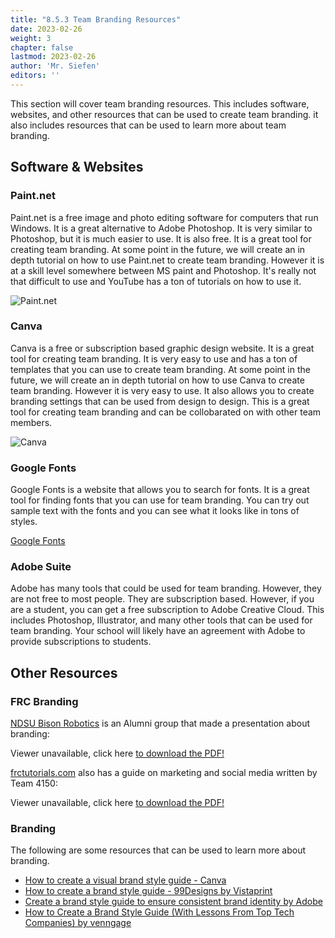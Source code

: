 ```yaml
---
title: "8.5.3 Team Branding Resources"
date: 2023-02-26
weight: 3
chapter: false
lastmod: 2023-02-26
author: 'Mr. Siefen'
editors: ''
---
```


This section will cover team branding resources. This includes software, websites, and other resources that can be used to create team branding. it also includes resources that can be used to learn more about team branding.

## Software & Websites

### Paint.net

Paint.net is a free image and photo editing software for computers that run Windows. It is a great alternative to Adobe Photoshop. It is very similar to Photoshop, but it is much easier to use. It is also free. It is a great tool for creating team branding. At some point in the future, we will create an in depth tutorial on how to use Paint.net to create team branding. However it is at a skill level somewhere between MS paint and Photoshop. It's really not that difficult to use and YouTube has a ton of tutorials on how to use it.

![Paint.net](https://www.getpaint.net/screenshots/pdn502_thumb.jpg)

### Canva

Canva is a free or subscription based graphic design website. It is a great tool for creating team branding. It is very easy to use and has a ton of templates that you can use to create team branding. At some point in the future, we will create an in depth tutorial on how to use Canva to create team branding. However it is very easy to use. It also allows you to create branding settings that can be used from design to design. This is a great tool for creating team branding and can be collobarated on with other team members.

![Canva](https://blog.gainapp.com/wp-content/uploads/2018/02/canva-screenshot.png)

### Google Fonts

Google Fonts is a website that allows you to search for fonts. It is a great tool for finding fonts that you can use for team branding. You can try out sample text with the fonts and you can see what it looks like in tons of styles.

[Google Fonts](https://fonts.google.com/)

### Adobe Suite

Adobe has many tools that could be used for team branding. However, they are not free to most people. They are subscription based. However, if you are a student, you can get a free subscription to Adobe Creative Cloud. This includes Photoshop, Illustrator, and many other tools that can be used for team branding. Your school will likely have an agreement with Adobe to provide subscriptions to students.

## Other Resources

### FRC Branding

[NDSU Bison Robotics](https://www.ndsubisonrobotics.org/) is an Alumni group that made a presentation about branding:

<object data="https://www.ndsubisonrobotics.org/uploads/5/9/8/8/59888285/jumpstart_-_marketing_2fbranding.pdf" type="application/pdf" width="75%" height="700px">
  <p>Viewer unavailable, click here <a href="https://www.ndsubisonrobotics.org/uploads/5/9/8/8/59888285/jumpstart_-_marketing_2fbranding.pdf">to download the PDF!</a></p>
</object>

[frctutorials.com](https://frctutorials.com/) also has a guide on marketing and social media written by Team 4150:  
<object data="https://frctutorials.com/translations/en-us/TeamManagement/MarketingSocialMedia.pdf" type="application/pdf" width="75%" height="700px">
  <p>Viewer unavailable, click here <a href="https://frctutorials.com/translations/en-us/TeamManagement/MarketingSocialMedia.pdf">to download the PDF!</a></p>
</object>

### Branding

The following are some resources that can be used to learn more about branding.

- [How to create a visual brand style guide - Canva](https://www.canva.com/learn/your-brand-needs-a-visual-style-guide/)
- [How to create a brand style guide - 99Designs by Vistaprint](https://99designs.com/blog/logo-branding/how-to-create-a-brand-style-guide/)
- [Create a brand style guide to ensure consistent brand identity by Adobe](https://www.adobe.com/creativecloud/business/teams/resources/how-to/brand-guide.html)
- [How to Create a Brand Style Guide (With Lessons From Top Tech Companies) by venngage](https://venngage.com/blog/brand-style-guide/)